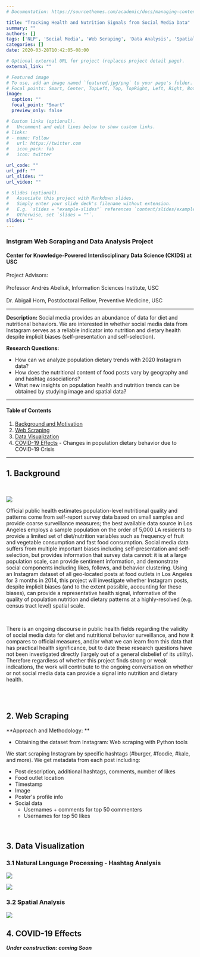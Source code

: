 ```yaml
---
# Documentation: https://sourcethemes.com/academic/docs/managing-content/

title: "Tracking Health and Nutrition Signals from Social Media Data"
summary: ""
authors: []
tags: ['NLP', 'Social Media', 'Web Scraping', 'Data Analysis', 'Spatial Analysis', 'Modeling']
categories: []
date: 2020-03-28T10:42:05-08:00

# Optional external URL for project (replaces project detail page).
external_link: ""

# Featured image
# To use, add an image named `featured.jpg/png` to your page's folder.
# Focal points: Smart, Center, TopLeft, Top, TopRight, Left, Right, BottomLeft, Bottom, BottomRight.
image:
  caption: ""
  focal_point: "Smart"
  preview_only: false

# Custom links (optional).
#   Uncomment and edit lines below to show custom links.
# links:
# - name: Follow
#   url: https://twitter.com
#   icon_pack: fab
#   icon: twitter

url_code: ""
url_pdf: ""
url_slides: ""
url_video: ""

# Slides (optional).
#   Associate this project with Markdown slides.
#   Simply enter your slide deck's filename without extension.
#   E.g. `slides = "example-slides"` references `content/slides/example-slides.md`.
#   Otherwise, set `slides = ""`.
slides: ""
---
```

<!-- 
![](https://github.com/EricaXia/shelter/raw/master/imgs/rescue-animals-and-shelter-pups.jpg) -->
### Instgram Web Scraping and Data Analysis Project
#### Center for Knowledge-Powered Interdisciplinary Data Science (CKIDS) at USC
Project Advisors:  
<br />
Professor Andrés Abeliuk, Information Sciences Institute, USC  
<br />
Dr. Abigail Horn, Postdoctoral Fellow, Preventive Medicine, USC


---
**Description:** 
Social media provides an abundance of data for diet and nutritional behaviors. We are interested in whether social media data from Instagram serves as a reliable indicator into nutrition and dietary health despite implicit biases (self-presentation and self-selection).

**Research Questions:** 
- How can we analyze population dietary trends with 2020 Instagram data? 
- How does the nutritional content of food posts vary by geography and and hashtag associations?
- What new insights on population health and nutrition trends can be obtained by studying image and spatial data?


---

#### Table of Contents

1. [Background and Motivation](#1-background)
2. [Web Scraping](#2-web-scraping)
3. [Data Visualization](#3-data-visualization)
4. [COVID-19 Effects](#4-covid-19-effects) - Changes in population dietary behavior due to COVID-19 Crisis

---

## 1. Background 

<br />

![](https://github.com/EricaXia/academic-kickstart/raw/master/content/project/ckids/food-photo.jpg)

Official public health estimates population-level nutritional quality and patterns come from self-report survey data based on small samples and provide coarse surveillance measures; the best available data source in Los Angeles employs a sample population on the order of 5,000 LA residents to provide a limited set of diet/nutrition variables such as frequency of fruit and vegetable consumption and fast food consumption. Social media data suffers from multiple important biases including self-presentation and self-selection, but provides information that survey data cannot: it is at a large population scale, can provide sentiment information, and demonstrate social components including likes, follows, and behavior clustering. Using an Instagram dataset of all geo-located posts at food outlets in Los Angeles for 3 months in 2014, this project will investigate whether Instagram posts, despite implicit biases (and to the extent possible, accounting for these biases), can provide a representative health signal, informative of the quality of population nutrition and dietary patterns at a highly-resolved (e.g. census tract level) spatial scale. 

<br />

There is an ongoing discourse in public health fields regarding the validity of social media data for diet and nutritional behavior surveillance, and how it compares to official measures, and/or what we can learn from this data that has practical health significance, but to date these research questions have not been investigated directly (largely out of a general disbelief of its utility). Therefore regardless of whether this project finds strong or weak indications, the work will contribute to the ongoing conversation on whether or not social media data can provide a signal into nutrition and dietary health. 

<br />
<br />

## 2. Web Scraping

**Approach and Methodology: **
- Obtaining the dataset from Instagram: Web scraping with Python tools

We start scraping Instagram by specific hashtags (#burger, #foodie, #kale, and more). We get metadata from each post including:

- Post description, additional hashtags, comments, number of likes
- Food outlet location
- Timestamp
- Image
- Poster's profile info
- Social data
  - Usernames + comments for top 50 commenters
  - Usernames for top 50 likes




<br />

## 3. Data Visualization


### 3.1 Natural Language Processing - Hashtag Analysis

![](https://github.com/EricaXia/academic-kickstart/raw/master/content/project/ckids/biweek_11__wordcloud.png)

![](https://github.com/EricaXia/academic-kickstart/raw/master/content/project/ckids/loc_march_top20_hashtags.png)

### 3.2 Spatial Analysis

![](https://github.com/EricaXia/academic-kickstart/raw/master/content/project/ckids/worldmap.png)


## 4. COVID-19 Effects
***Under construction: coming Soon***



<!-- - Image recognition and image analysis to analyze nutritional content
- Social network analysis (track friendship networks by Instagram follow-backs) -->

<!-- {{< figure library="true" src="heroku.png" lightbox="true" >}} -->